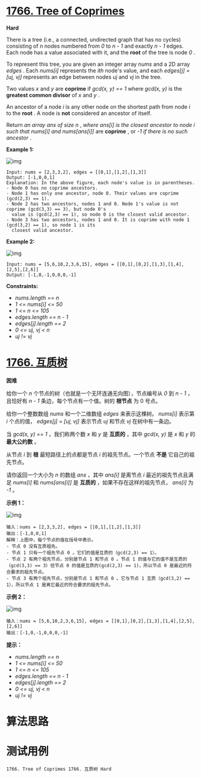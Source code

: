 # [1766. Tree of Coprimes][enTitle]

**Hard**

There is a tree (i.e., a connected, undirected graph that has no cycles) consisting of  *n*  nodes numbered from  *0*  to  *n - 1*  and exactly  *n - 1*  edges. Each node has a value associated with it, and the **root**  of the tree is node  *0* .

To represent this tree, you are given an integer array  *nums*  and a 2D array  *edges* . Each  *nums[i]*  represents the  *ith*  node's value, and each  *edges[j] = [uj, vj]*  represents an edge between nodes  *uj*  and  *vj*  in the tree.

Two values  *x*  and  *y*  are **coprime**  if  *gcd(x, y) == 1*  where  *gcd(x, y)*  is the **greatest common divisor**  of  *x*  and  *y* .

An ancestor of a node  *i*  is any other node on the shortest path from node  *i*  to the **root** . A node is **not** considered an ancestor of itself.

Return  *an array*  *ans*  *of size*  *n* ,  *where*  *ans[i]*  *is the closest ancestor to node*  *i*  *such that*  *nums[i]*   *and*  *nums[ans[i]]*  are **coprime** , or  *-1*  *if there is no such ancestor* .



**Example 1:** 

![img](https://assets.leetcode.com/uploads/2021/01/06/untitled-diagram.png)

```
Input: nums = [2,3,3,2], edges = [[0,1],[1,2],[1,3]]
Output: [-1,0,0,1]
Explanation: In the above figure, each node's value is in parentheses.
- Node 0 has no coprime ancestors.
- Node 1 has only one ancestor, node 0. Their values are coprime (gcd(2,3) == 1).
- Node 2 has two ancestors, nodes 1 and 0. Node 1's value is not coprime (gcd(3,3) == 3), but node 0's
  value is (gcd(2,3) == 1), so node 0 is the closest valid ancestor.
- Node 3 has two ancestors, nodes 1 and 0. It is coprime with node 1 (gcd(3,2) == 1), so node 1 is its
  closest valid ancestor.

```

**Example 2:** 

![img](https://assets.leetcode.com/uploads/2021/01/06/untitled-diagram1.png)

```
Input: nums = [5,6,10,2,3,6,15], edges = [[0,1],[0,2],[1,3],[1,4],[2,5],[2,6]]
Output: [-1,0,-1,0,0,0,-1]

```



**Constraints:** 

-  *nums.length == n*  
-  *1 <= nums[i] <= 50*  
-  *1 <= n <= 105*  
-  *edges.length == n - 1*  
-  *edges[j].length == 2*  
-  *0 <= uj, vj < n*  
-  *uj != vj* 


# [1766. 互质树][cnTitle]

**困难**

给你一个  *n*  个节点的树（也就是一个无环连通无向图），节点编号从  *0*  到  *n - 1*  ，且恰好有  *n - 1*  条边，每个节点有一个值。树的 **根节点**  为 0 号点。

给你一个整数数组  *nums*  和一个二维数组  *edges*  来表示这棵树。 *nums[i]*  表示第  *i*  个点的值， *edges[j] = [uj, vj]*  表示节点  *uj*  和节点  *vj*  在树中有一条边。

当  *gcd(x, y) == 1*  ，我们称两个数  *x*  和  *y*  是 **互质的**  ，其中  *gcd(x, y)*  是  *x*  和  *y*  的 **最大公约数**  。

从节点  *i*  到 **根**  最短路径上的点都是节点  *i*  的祖先节点。一个节点 **不是**  它自己的祖先节点。

请你返回一个大小为  *n*  的数组  *ans*  ，其中 *ans[i]* 是离节点  *i*  最近的祖先节点且满足 *nums[i]*  和 *nums[ans[i]]*  是 **互质的**  ，如果不存在这样的祖先节点， *ans[i]*  为  *-1*  。



**示例 1：** 

![img](https://assets.leetcode-cn.com/aliyun-lc-upload/uploads/2021/02/20/untitled-diagram.png)

```
输入：nums = [2,3,3,2], edges = [[0,1],[1,2],[1,3]]
输出：[-1,0,0,1]
解释：上图中，每个节点的值在括号中表示。
- 节点 0 没有互质祖先。
- 节点 1 只有一个祖先节点 0 。它们的值是互质的（gcd(2,3) == 1）。
- 节点 2 有两个祖先节点，分别是节点 1 和节点 0 。节点 1 的值与它的值不是互质的（gcd(3,3) == 3）但节点 0 的值是互质的(gcd(2,3) == 1)，所以节点 0 是最近的符合要求的祖先节点。
- 节点 3 有两个祖先节点，分别是节点 1 和节点 0 。它与节点 1 互质（gcd(3,2) == 1），所以节点 1 是离它最近的符合要求的祖先节点。

```

**示例 2：** 

![img](https://assets.leetcode-cn.com/aliyun-lc-upload/uploads/2021/02/20/untitled-diagram1.png)

```
输入：nums = [5,6,10,2,3,6,15], edges = [[0,1],[0,2],[1,3],[1,4],[2,5],[2,6]]
输出：[-1,0,-1,0,0,0,-1]

```



**提示：** 

-  *nums.length == n*  
-  *1 <= nums[i] <= 50*  
-  *1 <= n <= 105*  
-  *edges.length == n - 1*  
-  *edges[j].length == 2*  
-  *0 <= uj, vj < n*  
-  *uj != vj* 




# 算法思路

# 测试用例
```
1766. Tree of Coprimes 1766. 互质树 Hard
```

[enTitle]: https://leetcode.com/problems/tree-of-coprimes/
[cnTitle]: https://leetcode-cn.com/problems/tree-of-coprimes/
